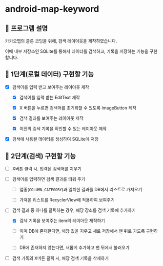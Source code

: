 # android-map-keyword

## 📄 프로그램 설명

카카오맵의 클론 코딩을 위해, 검색 레이아웃을 제작하였습니다.

이때 내부 저장소인 SQLite를 통해서 데이터를 검색하고, 기록을 저장하는 기능을 구현합니다.

## 🎯 1단계(로컬 데이터) 구현할 기능

- [X] 검색어를 입력 받고 보여주는 레이아웃 제작

    - [X] 검색어를 입력 받는 EditText 제작

    - [X] X 버튼을 누르면 검색어를 초기화할 수 있도록 ImageButton 제작

    - [X] 검색 결과를 보여주는 레이아웃 제작

    - [X] 이전의 검색 기록을 확인할 수 있는 레이아웃 제작

- [X] 검색에 사용될 데이터를 생성하여 SQLite에 저장

## 🎯 2단계(검색) 구현할 기능

- [ ] X버튼 클릭 시, 입력된 검색어를 지우기

- [ ] 검색어를 입력하면 검색 결과를 띄워 주기

  - [ ] 업종(`COLUMN_CATEGORY`)과 일치한 결과를 DB에서 리스트로 가져오기

  - [ ] 가져온 리스트를 RecyclerView에 적용하여 보여주기

- [ ] 검색 결과 중 하나를 클릭하는 경우, 해당 장소를 검색 기록에 추가하기

  - [X] 검색 기록을 보여주는 item의 레이아웃 제작하기

  - [ ] 이미 DB에 존재한다면, 해당 값을 지우고 새로 저장해서 맨 뒤로 가도록 구현하기

  - [ ] DB에 존재하지 않는다면, 새롭게 추가하고 맨 뒤에서 불러오기

- [ ] 검색 기록의 X버튼 클릭 시, 해당 검색 기록을 삭제하기